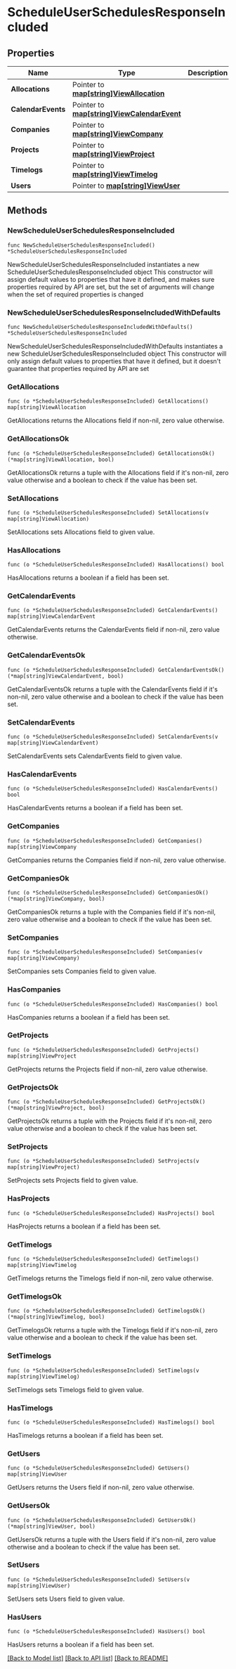 # ScheduleUserSchedulesResponseIncluded

## Properties

Name | Type | Description | Notes
------------ | ------------- | ------------- | -------------
**Allocations** | Pointer to [**map[string]ViewAllocation**](view.Allocation.md) |  | [optional] 
**CalendarEvents** | Pointer to [**map[string]ViewCalendarEvent**](view.CalendarEvent.md) |  | [optional] 
**Companies** | Pointer to [**map[string]ViewCompany**](view.Company.md) |  | [optional] 
**Projects** | Pointer to [**map[string]ViewProject**](view.Project.md) |  | [optional] 
**Timelogs** | Pointer to [**map[string]ViewTimelog**](view.Timelog.md) |  | [optional] 
**Users** | Pointer to [**map[string]ViewUser**](view.User.md) |  | [optional] 

## Methods

### NewScheduleUserSchedulesResponseIncluded

`func NewScheduleUserSchedulesResponseIncluded() *ScheduleUserSchedulesResponseIncluded`

NewScheduleUserSchedulesResponseIncluded instantiates a new ScheduleUserSchedulesResponseIncluded object
This constructor will assign default values to properties that have it defined,
and makes sure properties required by API are set, but the set of arguments
will change when the set of required properties is changed

### NewScheduleUserSchedulesResponseIncludedWithDefaults

`func NewScheduleUserSchedulesResponseIncludedWithDefaults() *ScheduleUserSchedulesResponseIncluded`

NewScheduleUserSchedulesResponseIncludedWithDefaults instantiates a new ScheduleUserSchedulesResponseIncluded object
This constructor will only assign default values to properties that have it defined,
but it doesn't guarantee that properties required by API are set

### GetAllocations

`func (o *ScheduleUserSchedulesResponseIncluded) GetAllocations() map[string]ViewAllocation`

GetAllocations returns the Allocations field if non-nil, zero value otherwise.

### GetAllocationsOk

`func (o *ScheduleUserSchedulesResponseIncluded) GetAllocationsOk() (*map[string]ViewAllocation, bool)`

GetAllocationsOk returns a tuple with the Allocations field if it's non-nil, zero value otherwise
and a boolean to check if the value has been set.

### SetAllocations

`func (o *ScheduleUserSchedulesResponseIncluded) SetAllocations(v map[string]ViewAllocation)`

SetAllocations sets Allocations field to given value.

### HasAllocations

`func (o *ScheduleUserSchedulesResponseIncluded) HasAllocations() bool`

HasAllocations returns a boolean if a field has been set.

### GetCalendarEvents

`func (o *ScheduleUserSchedulesResponseIncluded) GetCalendarEvents() map[string]ViewCalendarEvent`

GetCalendarEvents returns the CalendarEvents field if non-nil, zero value otherwise.

### GetCalendarEventsOk

`func (o *ScheduleUserSchedulesResponseIncluded) GetCalendarEventsOk() (*map[string]ViewCalendarEvent, bool)`

GetCalendarEventsOk returns a tuple with the CalendarEvents field if it's non-nil, zero value otherwise
and a boolean to check if the value has been set.

### SetCalendarEvents

`func (o *ScheduleUserSchedulesResponseIncluded) SetCalendarEvents(v map[string]ViewCalendarEvent)`

SetCalendarEvents sets CalendarEvents field to given value.

### HasCalendarEvents

`func (o *ScheduleUserSchedulesResponseIncluded) HasCalendarEvents() bool`

HasCalendarEvents returns a boolean if a field has been set.

### GetCompanies

`func (o *ScheduleUserSchedulesResponseIncluded) GetCompanies() map[string]ViewCompany`

GetCompanies returns the Companies field if non-nil, zero value otherwise.

### GetCompaniesOk

`func (o *ScheduleUserSchedulesResponseIncluded) GetCompaniesOk() (*map[string]ViewCompany, bool)`

GetCompaniesOk returns a tuple with the Companies field if it's non-nil, zero value otherwise
and a boolean to check if the value has been set.

### SetCompanies

`func (o *ScheduleUserSchedulesResponseIncluded) SetCompanies(v map[string]ViewCompany)`

SetCompanies sets Companies field to given value.

### HasCompanies

`func (o *ScheduleUserSchedulesResponseIncluded) HasCompanies() bool`

HasCompanies returns a boolean if a field has been set.

### GetProjects

`func (o *ScheduleUserSchedulesResponseIncluded) GetProjects() map[string]ViewProject`

GetProjects returns the Projects field if non-nil, zero value otherwise.

### GetProjectsOk

`func (o *ScheduleUserSchedulesResponseIncluded) GetProjectsOk() (*map[string]ViewProject, bool)`

GetProjectsOk returns a tuple with the Projects field if it's non-nil, zero value otherwise
and a boolean to check if the value has been set.

### SetProjects

`func (o *ScheduleUserSchedulesResponseIncluded) SetProjects(v map[string]ViewProject)`

SetProjects sets Projects field to given value.

### HasProjects

`func (o *ScheduleUserSchedulesResponseIncluded) HasProjects() bool`

HasProjects returns a boolean if a field has been set.

### GetTimelogs

`func (o *ScheduleUserSchedulesResponseIncluded) GetTimelogs() map[string]ViewTimelog`

GetTimelogs returns the Timelogs field if non-nil, zero value otherwise.

### GetTimelogsOk

`func (o *ScheduleUserSchedulesResponseIncluded) GetTimelogsOk() (*map[string]ViewTimelog, bool)`

GetTimelogsOk returns a tuple with the Timelogs field if it's non-nil, zero value otherwise
and a boolean to check if the value has been set.

### SetTimelogs

`func (o *ScheduleUserSchedulesResponseIncluded) SetTimelogs(v map[string]ViewTimelog)`

SetTimelogs sets Timelogs field to given value.

### HasTimelogs

`func (o *ScheduleUserSchedulesResponseIncluded) HasTimelogs() bool`

HasTimelogs returns a boolean if a field has been set.

### GetUsers

`func (o *ScheduleUserSchedulesResponseIncluded) GetUsers() map[string]ViewUser`

GetUsers returns the Users field if non-nil, zero value otherwise.

### GetUsersOk

`func (o *ScheduleUserSchedulesResponseIncluded) GetUsersOk() (*map[string]ViewUser, bool)`

GetUsersOk returns a tuple with the Users field if it's non-nil, zero value otherwise
and a boolean to check if the value has been set.

### SetUsers

`func (o *ScheduleUserSchedulesResponseIncluded) SetUsers(v map[string]ViewUser)`

SetUsers sets Users field to given value.

### HasUsers

`func (o *ScheduleUserSchedulesResponseIncluded) HasUsers() bool`

HasUsers returns a boolean if a field has been set.


[[Back to Model list]](../README.md#documentation-for-models) [[Back to API list]](../README.md#documentation-for-api-endpoints) [[Back to README]](../README.md)


